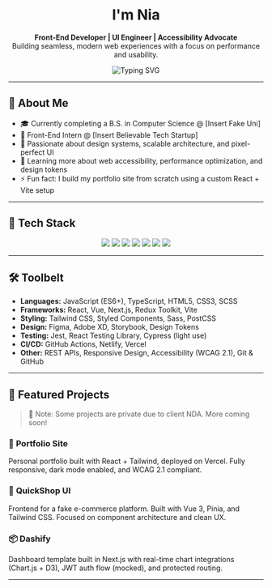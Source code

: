 <h1 align="center">I'm Nia</h1>
<p align="center">
  <b>Front-End Developer | UI Engineer | Accessibility Advocate</b><br>
  Building seamless, modern web experiences with a focus on performance and usability.
</p>

<p align="center">
  <img src="https://readme-typing-svg.demolab.com?font=Fira+Code&duration=2200&pause=700&color=00BFFF&center=true&width=600&lines=Front-End+Engineer;React+Specialist;CSS+Architect;Design-System+Builder;Accessibility+Advocate" alt="Typing SVG" />
</p>


---

## 🧠 About Me

- 🎓 Currently completing a B.S. in Computer Science @ [Insert Fake Uni]
- 💼 Front-End Intern @ [Insert Believable Tech Startup]
- 🧠 Passionate about design systems, scalable architecture, and pixel-perfect UI
- 🌱 Learning more about web accessibility, performance optimization, and design tokens
- ⚡ Fun fact: I build my portfolio site from scratch using a custom React + Vite setup

---

## 🚀 Tech Stack

<p align="center">
  <img src="https://img.shields.io/badge/React-20232A?style=for-the-badge&logo=react&logoColor=61DAFB" />
  <img src="https://img.shields.io/badge/Vue.js-35495E?style=for-the-badge&logo=vue.js&logoColor=4FC08D" />
  <img src="https://img.shields.io/badge/Next.js-000000?style=for-the-badge&logo=next.js&logoColor=white" />
  <img src="https://img.shields.io/badge/TypeScript-007ACC?style=for-the-badge&logo=typescript&logoColor=white" />
  <img src="https://img.shields.io/badge/TailwindCSS-06B6D4?style=for-the-badge&logo=tailwind-css&logoColor=white" />
  <img src="https://img.shields.io/badge/Redux-593d88?style=for-the-badge&logo=redux&logoColor=white" />
  <img src="https://img.shields.io/badge/Sass-CC6699?style=for-the-badge&logo=sass&logoColor=white" />
</p>

---

## 🛠️ Toolbelt

- **Languages:** JavaScript (ES6+), TypeScript, HTML5, CSS3, SCSS
- **Frameworks:** React, Vue, Next.js, Redux Toolkit, Vite
- **Styling:** Tailwind CSS, Styled Components, Sass, PostCSS
- **Design:** Figma, Adobe XD, Storybook, Design Tokens
- **Testing:** Jest, React Testing Library, Cypress (light use)
- **CI/CD:** GitHub Actions, Netlify, Vercel
- **Other:** REST APIs, Responsive Design, Accessibility (WCAG 2.1), Git & GitHub

---

## 📁 Featured Projects

> 🚧 Note: Some projects are private due to client NDA. More coming soon!

### 🎨 **Portfolio Site**
Personal portfolio built with React + Tailwind, deployed on Vercel. Fully responsive, dark mode enabled, and WCAG 2.1 compliant.

### 📱 **QuickShop UI**
Frontend for a fake e-commerce platform. Built with Vue 3, Pinia, and Tailwind CSS. Focused on component architecture and clean UX.

### 📦 **Dashify**
Dashboard template built in Next.js with real-time chart integrations (Chart.js + D3), JWT auth flow (mocked), and protected routing.

---



<!--
✨ Fun fact: I once debugged an issue by just staring at it long enough. It worked. Somehow.
-->
